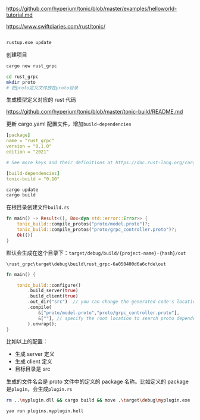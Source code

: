 https://github.com/hyperium/tonic/blob/master/examples/helloworld-tutorial.md

https://www.swiftdiaries.com/rust/tonic/

```sh

rustup.exe update

```

创建项目

```sh
cargo new rust_grpc

cd rust_grpc
mkdir proto
# 把proto定义文件放在proto目录
```

生成模型定义对应的 rust 代码

https://github.com/hyperium/tonic/blob/master/tonic-build/README.md

更新 cargo.yaml 配置文件，增加`build-dependencies`

```yaml
[package]
name = "rust_grpc"
version = "0.1.0"
edition = "2021"

# See more keys and their definitions at https://doc.rust-lang.org/cargo/reference/manifest.html

[build-dependencies]
tonic-build = "0.10"
```

```sh
cargo update
cargo build
```

在根目录创建文件`build.rs`

```rust
fn main() -> Result<(), Box<dyn std::error::Error>> {
    tonic_build::compile_protos("proto/model.proto")?;
    tonic_build::compile_protos("proto/grpc_controller.proto")?;
    Ok(())
}
```

默认会生成在这个目录下：`target/debug/build/{project-name}-{hash}/out`

`\rust_grpc\target\debug\build\rust_grpc-6a050400d6a6cfde\out`

```rust
fn main() {

    tonic_build::configure()
        .build_server(true)
        .build_client(true)
        .out_dir("src")  // you can change the generated code's location
        .compile(
            &["proto/model.proto","proto/grpc_controller.proto"],
            &[""], // specify the root location to search proto dependencies
        ).unwrap();
}
```

比如以上的配置：

- 生成 server 定义
- 生成 client 定义
- 目标目录是 src

生成的文件名会是 proto 文件中的定义的 package 名称。比如定义的 package 是`plugin`，会生成`plugin.rs`

```sh
rm ..\myplugin.dll && cargo build && move .\target\debug\myplugin.exe ../myplugin.dll
```

```sh
yao run plugins.myplugin.hell
```

